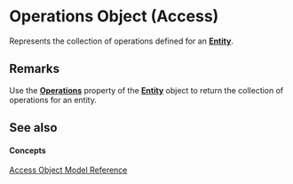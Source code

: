 
# Operations Object (Access)

Represents the collection of operations defined for an  **[Entity](fbce3ef6-bca4-92c6-c191-fd89ad33e888.md)**.


## Remarks

Use the  **[Operations](13113ff7-0f9d-cb50-c603-fede2aea910c.md)** property of the **[Entity](fbce3ef6-bca4-92c6-c191-fd89ad33e888.md)** object to return the collection of operations for an entity.


## See also


#### Concepts


[Access Object Model Reference](2de134a4-6c5c-d2a3-8377-f4dd973ba650.md)
